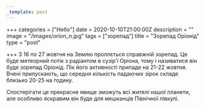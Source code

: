 ```yaml
---
_template: post
---
```




+++
categories = ["Небо"]
date = 2020-10-10T21:00:00Z
description = ""
image = "/images/orion_n.jpg"
tags = ["зорепад"]
title = "Зорепад Оріонід"
type = "post"

+++
З 16 по 27 жовтня на Землю проллється справжній зорепад. Це буде метеорний потік з радіантом в сузір'ї Оріона, тому і називатися він буде зорепад Оріонід. Пік його активності припаде на 21-22 жовтня. Вчені припускають, що середня кількість падаючих зірок складе близько 20-25 на годину.  
  
Спостерігати це прекрасне явище зможуть всi жителі нашої планети, але особливо яскравим він буде для мешканців Північної півкулі.
